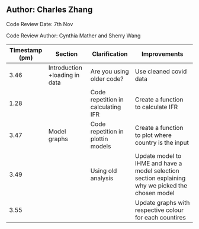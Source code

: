 ## Author: Charles Zhang

Code Review Date: 7th Nov

Code Review Author: Cynthia Mather and Sherry Wang

| Timestamp (pm)  | Section | Clarification | Improvements |
| ------------- | ------------- | ------------- | ------------- |
| 3.46  | Introduction +loading in data   | Are you using older code?  |  Use cleaned covid data |
| 1.28  |  | Code repetition in calculating IFR  | Create a function to calculate IFR  |
| 3.47  | Model graphs   | Code repetition in plottin models  | Create a function to plot where country is the input |
| 3.49  |   | Using old analysis  | Update model to IHME and have a model selection section explaining why we picked the chosen model  |
| 3.55  |    |   |  Update graphs with respective colour for each countires |
